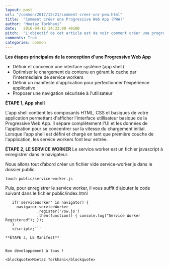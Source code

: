 ```yaml
---
layout: post
url: "/common/2017/12/21/comment-creer-unr-pwa.html"
title:  "Comment créer une Progressive Web App (PWA)"
author: "Moetaz Torkhani"
date:   2016-04-12 14:33:00 +0100
pitch:  "L'objectif de cet article est de voir comment créer une progressive web app (PWA)"
comments: True
categories: common
---
```


**Les étapes principales de la conception d'une Progressive Web App**

- Définir et concevoir une interface système (app shell)
- Optimiser le chargement du contenu en gérant le cache par l'intermédiaire de service workers
- Définir un manifeste d'application pour perfectionner l'expérience applicative
- Proposer une navigation sécurisée à l'utilisateur

**ÉTAPE 1, App shell**

L'app shell contient les composants HTML, CSS et basiques de votre application permettant d'afficher l'interface utillisateur basique de la Progressive Web App.
Il sépare complètement l'UI et les données de l'application pour se concentrer sur la vitesse du chargement initial.
Lorsque l'app shell est défini et chargé en tant que première couche de l'application, les service workers font leur entrée.

**ÉTAPE 2, LE SERVICE WORKER**
Le service worker est un fichier javascript à enregistrer dans le navigateur.

Nous allons tout d’abord créer un fichier vide service-worker.js dans le dossier public.

```touch public/service-worker.js```

Puis, pour enregistrer le service worker, il vous suffit d’ajouter le code suivant dans le fichier public/index.html

```<script>;
   if('serviceWorker' in navigator) {
     navigator.serviceWorker
              .register('/sw.js')
              .then(function() { console.log("Service Worker Registered"); });
   }
   </script>;```

**ÉTAPE 3, LE Manifest**


Bon développement à tous !

<blockquote>Moetaz Torkhani</blockquote>
